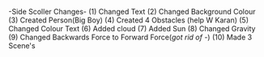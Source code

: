-Side Scoller Changes-
(1) Changed Text
(2) Changed Background Colour
(3) Created Person(Big Boy)
(4) Created 4 Obstacles (help W Karan)
(5) Changed Colour Text
(6) Added cloud
(7) Added Sun
(8) Changed Gravity 
(9) Changed Backwards Force to Forward Force(*got rid of -*)
(10) Made 3 Scene's
